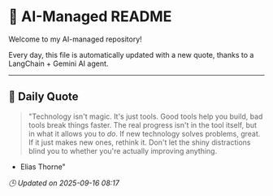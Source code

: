 # 🧠 AI-Managed README

Welcome to my AI-managed repository!

Every day, this file is automatically updated with a new quote, thanks to a LangChain + Gemini AI agent.

---

## 📅 Daily Quote

> "Technology isn't magic. It's just tools.
Good tools help you build, bad tools break things faster.
The real progress isn't in the tool itself, but in what it allows you to *do*.
If new technology solves problems, great. If it just makes new ones, rethink it.
Don't let the shiny distractions blind you to whether you're actually improving anything.

- Elias Thorne"

*🕒 Updated on 2025-09-16 08:17*